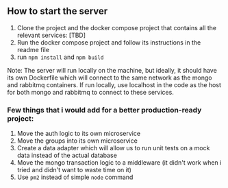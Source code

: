 ## How to start the server
1. Clone the project and the docker compose project that contains all the relevant services: [TBD]
2. Run the docker compose project and follow its instructions in the readme file
3. run `npm install` and `npm build`

Note: The server will run locally on the machine, but ideally, it should have its own Dockerfile which
will connect to the same network as the mongo and rabbitmq containers.
If run locally, use localhost in the code as the host for both mongo and rabbitmq to connect
to these services.

### Few things that i would add for a better production-ready project:
1. Move the auth logic to its own microservice
2. Move the groups into its own microservice
3. Create a data adapter which will allow us to run unit tests on a mock data instead of the actual database
4. Move the mongo transaction logic to a middleware (it didn't work when i tried and didn't want to waste time on it)
5. Use ``pm2`` instead of simple ``node`` command